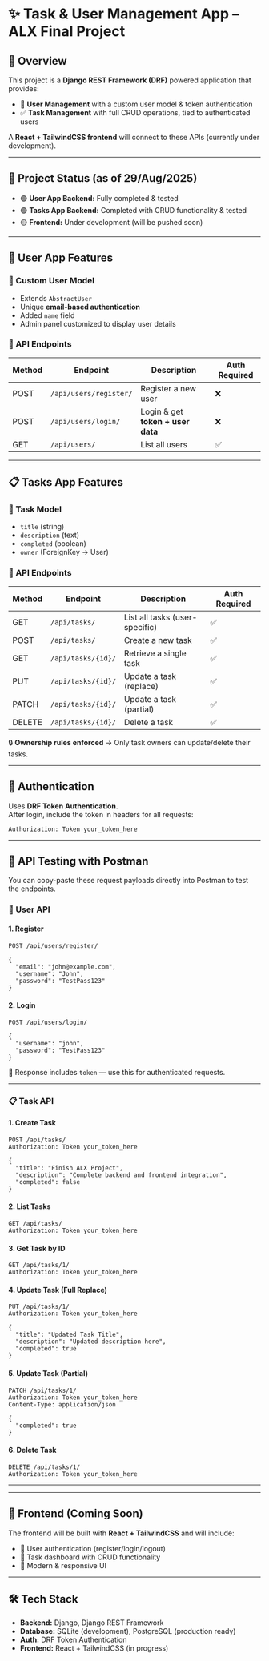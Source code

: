 # ✨ Task & User Management App – ALX Final Project

## 📖 Overview
This project is a **Django REST Framework (DRF)** powered application that provides:  
- 🔐 **User Management** with a custom user model & token authentication  
- ✅ **Task Management** with full CRUD operations, tied to authenticated users  

A **React + TailwindCSS frontend** will connect to these APIs (currently under development).  

---

## 📌 Project Status (as of 29/Aug/2025)
- 🟢 **User App Backend:** Fully completed & tested  
- 🟢 **Tasks App Backend:** Completed with CRUD functionality & tested  
- 🟡 **Frontend:** Under development (will be pushed soon)  

---

## 👤 User App Features

### 🔹 Custom User Model
- Extends `AbstractUser`
- Unique **email-based authentication**
- Added `name` field
- Admin panel customized to display user details  

### 🔹 API Endpoints
| Method | Endpoint                  | Description                      | Auth Required |
|--------|---------------------------|----------------------------------|---------------|
| POST   | `/api/users/register/`    | Register a new user              | ❌ |
| POST   | `/api/users/login/`       | Login & get **token + user data**| ❌ |
| GET    | `/api/users/`             | List all users                   | ✅ |

---

## 📋 Tasks App Features

### 🔹 Task Model
- `title` (string)  
- `description` (text)  
- `completed` (boolean)  
- `owner` (ForeignKey → User)  

### 🔹 API Endpoints
| Method | Endpoint             | Description                     | Auth Required |
|--------|----------------------|---------------------------------|---------------|
| GET    | `/api/tasks/`        | List all tasks (user-specific)  | ✅ |
| POST   | `/api/tasks/`        | Create a new task               | ✅ |
| GET    | `/api/tasks/{id}/`   | Retrieve a single task          | ✅ |
| PUT    | `/api/tasks/{id}/`   | Update a task (replace)         | ✅ |
| PATCH  | `/api/tasks/{id}/`   | Update a task (partial)         | ✅ |
| DELETE | `/api/tasks/{id}/`   | Delete a task                   | ✅ |

🔒 **Ownership rules enforced** → Only task owners can update/delete their tasks.  

---

## 🔑 Authentication
Uses **DRF Token Authentication**.  
After login, include the token in headers for all requests:  

```http
Authorization: Token your_token_here
```

---

## 🧪 API Testing with Postman

You can copy-paste these request payloads directly into Postman to test the endpoints.

### 👤 User API

#### 1. Register
```http
POST /api/users/register/

{
  "email": "john@example.com",
  "username": "John",
  "password": "TestPass123"
}
```

#### 2. Login
```http
POST /api/users/login/

{
  "username": "john",
  "password": "TestPass123"
}
```

🔑 Response includes `token` — use this for authenticated requests.

---

### 📋 Task API

#### 1. Create Task
```http
POST /api/tasks/
Authorization: Token your_token_here

{
  "title": "Finish ALX Project",
  "description": "Complete backend and frontend integration",
  "completed": false
}
```

#### 2. List Tasks
```http
GET /api/tasks/
Authorization: Token your_token_here
```

#### 3. Get Task by ID
```http
GET /api/tasks/1/
Authorization: Token your_token_here
```

#### 4. Update Task (Full Replace)
```http
PUT /api/tasks/1/
Authorization: Token your_token_here

{
  "title": "Updated Task Title",
  "description": "Updated description here",
  "completed": true
}
```

#### 5. Update Task (Partial)
```http
PATCH /api/tasks/1/
Authorization: Token your_token_here
Content-Type: application/json

{
  "completed": true
}
```

#### 6. Delete Task
```http
DELETE /api/tasks/1/
Authorization: Token your_token_here
```

---
---

## 🚀 Frontend (Coming Soon)

The frontend will be built with **React + TailwindCSS** and will include:

* 🔐 User authentication (register/login/logout)
* 📝 Task dashboard with CRUD functionality
* 📱 Modern & responsive UI

---

## 🛠️ Tech Stack

* **Backend:** Django, Django REST Framework  
* **Database:** SQLite (development), PostgreSQL (production ready)  
* **Auth:** DRF Token Authentication  
* **Frontend:** React + TailwindCSS (in progress)